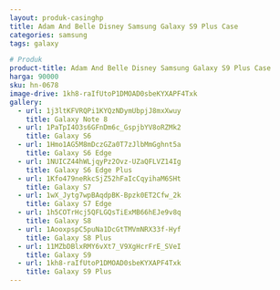 ```yaml
---
layout: produk-casinghp
title: Adam And Belle Disney Samsung Galaxy S9 Plus Case
categories: samsung
tags: galaxy

# Produk
product-title: Adam And Belle Disney Samsung Galaxy S9 Plus Case
harga: 90000
sku: hn-0678
image-drive: 1kh8-raIfUtoP1DMOAD0sbeKYXAPF4Txk
gallery:
  - url: 1j3ltKFVRQPi1KYQzNDymUbpjJ8mxXwuy
    title: Galaxy Note 8
  - url: 1PaTpI4O3s6GFnDm6c_GspjbYV8oRZMk2
    title: Galaxy S6
  - url: 1Hmo1AG5M8mDczGZa0T7zJlbMmGghnt5a
    title: Galaxy S6 Edge
  - url: 1NUICZ44hWLjqyPz2Ovz-UZaQFLVZ14Ig
    title: Galaxy S6 Edge Plus
  - url: 1Kfo479neRkcSjZ52hFaIcCqyihaM6SHt
    title: Galaxy S7
  - url: 1wX_Jytg7wpBAqdpBK-Bpzk0ET2Cfw_2k
    title: Galaxy S7 Edge
  - url: 1h5COTrHcj5QFLGQsTiExMB66hEJe9v8q
    title: Galaxy S8
  - url: 1AooxpspC5puNa1DcGtTMVmNRX33f-Hyf
    title: Galaxy S8 Plus
  - url: 11MZbDBlxRMY6vXt7_V9XgHcrFrE_SVeI
    title: Galaxy S9
  - url: 1kh8-raIfUtoP1DMOAD0sbeKYXAPF4Txk
    title: Galaxy S9 Plus
---
```

